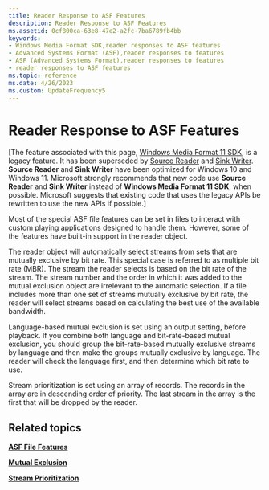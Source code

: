 ```yaml
---
title: Reader Response to ASF Features
description: Reader Response to ASF Features
ms.assetid: 0cf800ca-63e8-47e2-a2fc-7ba6789fb4bb
keywords:
- Windows Media Format SDK,reader responses to ASF features
- Advanced Systems Format (ASF),reader responses to features
- ASF (Advanced Systems Format),reader responses to features
- reader responses to ASF features
ms.topic: reference
ms.date: 4/26/2023
ms.custom: UpdateFrequency5
---
```


# Reader Response to ASF Features

\[The feature associated with this page, [Windows Media Format 11 SDK](/windows/win32/wmformat/windows-media-format-11-sdk), is a legacy feature. It has been superseded by [Source Reader](/windows/win32/medfound/source-reader) and [Sink Writer](/windows/win32/medfound/sink-writer). **Source Reader** and **Sink Writer** have been optimized for Windows 10 and Windows 11. Microsoft strongly recommends that new code use **Source Reader** and **Sink Writer** instead of **Windows Media Format 11 SDK**, when possible. Microsoft suggests that existing code that uses the legacy APIs be rewritten to use the new APIs if possible.\]

Most of the special ASF file features can be set in files to interact with custom playing applications designed to handle them. However, some of the features have built-in support in the reader object.

The reader object will automatically select streams from sets that are mutually exclusive by bit rate. This special case is referred to as multiple bit rate (MBR). The stream the reader selects is based on the bit rate of the stream. The stream number and the order in which it was added to the mutual exclusion object are irrelevant to the automatic selection. If a file includes more than one set of streams mutually exclusive by bit rate, the reader will select streams based on calculating the best use of the available bandwidth.

Language-based mutual exclusion is set using an output setting, before playback. If you combine both language and bit-rate-based mutual exclusion, you should group the bit-rate-based mutually exclusive streams by language and then make the groups mutually exclusive by language. The reader will check the language first, and then determine which bit rate to use.

Stream prioritization is set using an array of records. The records in the array are in descending order of priority. The last stream in the array is the first that will be dropped by the reader.

## Related topics

<dl> <dt>

[**ASF File Features**](asf-file-features.md)
</dt> <dt>

[**Mutual Exclusion**](mutual-exclusion.md)
</dt> <dt>

[**Stream Prioritization**](stream-prioritization.md)
</dt> </dl>

 

 





